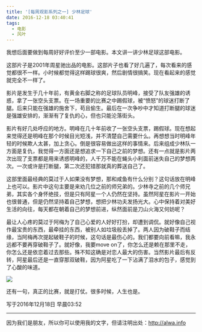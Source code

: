 ```yaml
---
title: '[每周观影系列之一] 少林足球'
date: 2016-12-18 03:40:41
tags:
  - 电影
  - 风叶
---
```


我想后面要做到每周好好评价至少一部电影。本文讲一讲少林足球这部电影。

<!--more-->

这部片子是2001年周星驰出品的电影。这部片子也看了好几遍了，每次看来的感觉都很不一样。小时候都觉得这样踢球很爽，然后剧情很搞笑。现在看起来的感觉就完全不一样了。

影片是发生于几十年前，有黄金右脚之称的足球队员明峰，接受了队友强雄的诱惑，拿了一张空头支票。在一场重要的比赛之中踢假球，被“愤怒”的球迷打断了腿。后来只能在强雄的施舍下，苟且偷生。最后在一次争吵中才知道打断腿的球迷是强雄安排的，渐渐有了复仇的心，但也只能沦落街头。

影片有好几处呼应的地方。明峰在几十年前收了一张空头支票，踢假球。现在想起来觉得还是明峰在那个时候目光短浅，并不清楚自己需要什么。再想想当时明峰年轻的时候欺人太甚，加上贪心。倒是很容易做出这样的事情来。后来组成少林队一方面是复仇，我觉得一方面还是想追求一下自己之前的梦想。还有一点就是影片两次出现了支票都是用来诱惑明峰的，人千万不能在蝇头小利面前迷失自己的梦想两次。一次或许是打断腿，第二次还犯错那就真的葬送自己了。

这部里面最经典的莫过于人如果没有梦想，那和咸鱼有什么分别？这句话放在明峰上也可以。影片中这句主要是来劝几位之前的师兄弟的。少林寺之前的几个师兄弟，其实各个身怀绝技，但是只有阿星一个人仍然在坚持。虽然阿星在影片一开始也很普通，但是仍然坚持着自己梦想，想把少林功夫发扬光大。心中保持着对美好生活的向往，每天都在朝着自己的梦想前进，纵然面前是刀山火海又何妨呢？

最让人心疼的莫过于阿梅为了自己心爱的人好好打扮，却遭到调侃。就好像自己视作最宝贵的东西，最牵挂的东西，被别人如垃圾般丢掉了。两人因为破鞋子而结缘，当阿梅再次提起破鞋子的时候，这句话是最伤心的。我们都要向前看嘛，我永远都不要再穿破鞋子了。就好像，我要move on了，你怎么还是赖在那里不走，你怎么还是依恋着过去那些。殊不知这确是对恋人最大的伤害。当然影片最后有反转，阿星最后还是一直穿那双破鞋，因为阿星吃了一下沾满了泪水的包子，感觉到了心酸的味道。

![](http://7xrh75.com1.z0.glb.clouddn.com/%E5%B0%91%E6%9E%97%E8%B6%B3%E7%90%83.png)

还有一句，真正的比赛，就是打仗。很多时候，人生也是。

写于2016年12月18日 早晨03:52


----

因为我们是朋友，所以你可以使用我的文字，但请注明出处：http://alwa.info
